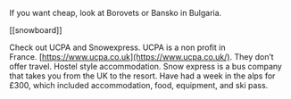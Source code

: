 If you want cheap, look at Borovets or Bansko in Bulgaria.

[[snowboard]]


Check out UCPA and Snowexpress.
UCPA is a non profit in France. [https://www.ucpa.co.uk](https://www.ucpa.co.uk/). They don’t offer travel. Hostel style accommodation.
Snow express is a bus company that takes you from the UK to the resort.
Have had a week in the alps for £300, which included accommodation, food, equipment, and ski pass.